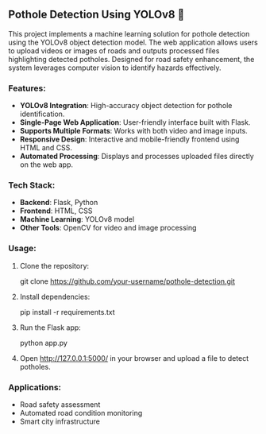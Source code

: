 ## Pothole Detection Using YOLOv8 🚧

This project implements a machine learning solution for pothole detection using the YOLOv8 object detection model. The web application allows users to upload videos or images of roads and outputs processed files highlighting detected potholes. Designed for road safety enhancement, the system leverages computer vision to identify hazards effectively.

### Features:
- **YOLOv8 Integration**: High-accuracy object detection for pothole identification.
- **Single-Page Web Application**: User-friendly interface built with Flask.
- **Supports Multiple Formats**: Works with both video and image inputs.
- **Responsive Design**: Interactive and mobile-friendly frontend using HTML and CSS.
- **Automated Processing**: Displays and processes uploaded files directly on the web app.

### Tech Stack:
- **Backend**: Flask, Python
- **Frontend**: HTML, CSS
- **Machine Learning**: YOLOv8 model
- **Other Tools**: OpenCV for video and image processing

### Usage:
1. Clone the repository:
   
   git clone https://github.com/your-username/pothole-detection.git
  
2. Install dependencies:

   pip install -r requirements.txt
  
3. Run the Flask app:
  
   python app.py
   
4. Open http://127.0.0.1:5000/ in your browser and upload a file to detect potholes.

### Applications:
- Road safety assessment
- Automated road condition monitoring
- Smart city infrastructure
